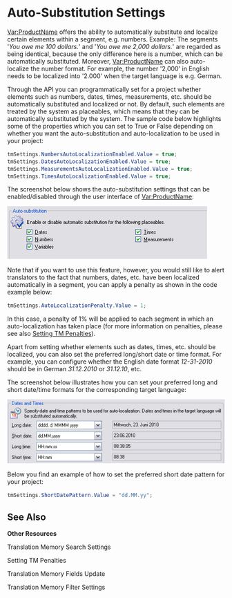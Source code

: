 Auto-Substitution Settings
==

<Var:ProductName> offers the ability to automatically substitute and localize certain elements within a segment, e.g. numbers. Example: The segments '*You owe me 100 dollars.*' and '*You owe me 2,000 dollars.*' are regarded as being identical, because the only difference here is a number, which can be automatically substituted. Moreover, <Var:ProductName> can also auto-localize the number format. For example, the number '2,000' in English needs to be localized into '2.000' when the target language is e.g. German.

Through the API you can programmatically set for a project whether elements such as numbers, dates, times, measurements, etc. should be automatically substituted and localized or not. By default, such elements are treated by the system as placeables, which means that they can be automatically substituted by the system. The sample code below highlights some of the properties which you can set to True or False depending on whether you want the auto-substitution and auto-localization to be used in your project:

```CS
tmSettings.NumbersAutoLocalizationEnabled.Value = true;
tmSettings.DatesAutoLocalizationEnabled.Value = true;
tmSettings.MeasurementsAutoLocalizationEnabled.Value = true;
tmSettings.TimesAutoLocalizationEnabled.Value = true;
```

The screenshot below shows the auto-substitution settings that can be enabled/disabled through the user interface of <Var:ProductName>:

![AutoSubstitutionSwitches](images/AutoSubstitutionSwitches.jpg)

Note that if you want to use this feature, however, you would still like to alert translators to the fact that numbers, dates, etc. have been localized automatically in a segment, you can apply a penalty as shown in the code example below:

```CS
tmSettings.AutoLocalizationPenalty.Value = 1;
```

In this case, a penalty of 1% will be applied to each segment in which an auto-localization has taken place (for more information on penalties, please see also [Setting TM Penalties]()).

Apart from setting whether elements such as dates, times, etc. should be localized, you can also set the preferred long/short date or time format. For example, you can configure whether the English date format *12-31-2010* should be in German *31.12.2010* or *31.12.10*, etc.

The screenshot below illustrates how you can set your preferred long and short date/time formats for the corresponding target language:

![DateTimes](images/DateTimes.jpg)

Below you find an example of how to set the preferred short date pattern for your project:

```CS
tmSettings.ShortDatePattern.Value = "dd.MM.yy";
```

See Also
--

**Other Resources**

Translation Memory Search Settings

Setting TM Penalties

Translation Memory Fields Update

Translation Memory Filter Settings